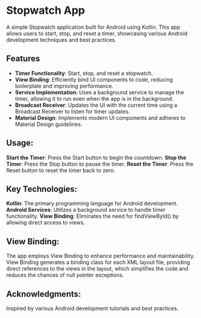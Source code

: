# Stopwatch App

A simple Stopwatch application built for Android using Kotlin. This app allows users to start, stop, and reset a timer, showcasing various Android development techniques and best practices.

## Features

- **Timer Functionality**: Start, stop, and reset a stopwatch.
- **View Binding**: Efficiently bind UI components to code, reducing boilerplate and improving performance.
- **Service Implementation**: Uses a background service to manage the timer, allowing it to run even when the app is in the background.
- **Broadcast Receiver**: Updates the UI with the current time using a Broadcast Receiver to listen for timer updates.
- **Material Design**: Implements modern UI components and adheres to Material Design guidelines.

## Usage:

**Start the Timer**: Press the Start button to begin the countdown.
**Stop the Timer**: Press the Stop button to pause the timer.
**Reset the Timer**: Press the Reset button to reset the timer back to zero.

## Key Technologies:

**Kotlin**: The primary programming language for Android development.
**Android Services**: Utilizes a background service to handle timer functionality.
**View Binding**: Eliminates the need for findViewById() by allowing direct access to views.

## View Binding:
The app employs View Binding to enhance performance and maintainability.
View Binding generates a binding class for each XML layout file, providing direct references to the views in the layout, 
which simplifies the code and reduces the chances of null pointer exceptions.

## Acknowledgments:
Inspired by various Android development tutorials and best practices.
